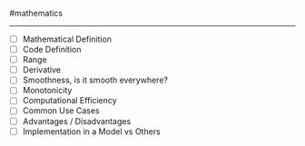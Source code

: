 #mathematics 




---

- [ ] Mathematical Definition
- [ ] Code Definition
- [ ] Range
- [ ] Derivative
- [ ] Smoothness, is it smooth everywhere?
- [ ] Monotonicity
- [ ] Computational Efficiency
- [ ] Common Use Cases
- [ ] Advantages / Disadvantages
- [ ] Implementation in a Model vs Others